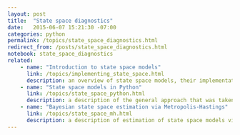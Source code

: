 ```yaml
---
layout: post
title:  "State space diagnostics"
date:   2015-06-07 15:21:30 -07:00
categories: python
permalink: /topics/state_space_diagnostics.html
redirect_from: /posts/state_space_diagnostics.html
notebook: state_space_diagnostics
related:
    - name: "Introduction to state space models"
      link: /topics/implementing_state_space.html
      description: an overview of state space models, their implementation in Python, and provides example code to estimate simple ARMA models.
    - name: "State space models in Python"
      link: /topics/state_space_python.html
      description: a description of the general approach that was taken in creating the `statespace` component of Statsmodels; gives example code for the local linear trend model.
    - name: "Bayesian state space estimation via Metropolis-Hastings"
      link: /topics/state_space_mh.html
      description: a description of estimation of state space models via Metropolis-Hastings (Bayesian posterior simulation)
---
```

